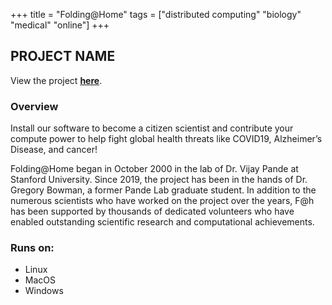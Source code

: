 +++
title = "Folding@Home"
tags = ["distributed computing" "biology" "medical" "online"]
+++

## PROJECT NAME

View the project [**here**](https://foldingathome.org/home/?lng=en).

### Overview

Install our software to become a citizen scientist and contribute your compute power to help fight global health threats like COVID19, Alzheimer’s Disease, and cancer!

Folding@Home began in October 2000 in the lab of Dr. Vijay Pande at Stanford University. Since 2019, the project has been in the hands of Dr. Gregory Bowman, a former Pande Lab graduate student. In addition to the numerous scientists who have worked on the project over the years, F@h has been supported by thousands of dedicated volunteers who have enabled outstanding scientific research and computational achievements.

### Runs on:
- Linux
- MacOS
- Windows
